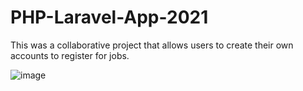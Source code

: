 # PHP-Laravel-App-2021
This was a collaborative project that allows users to create their own accounts to register for jobs.

![image](https://user-images.githubusercontent.com/62003762/173732010-346ad1fa-47ec-4e8f-9328-0245dd51114b.png)
